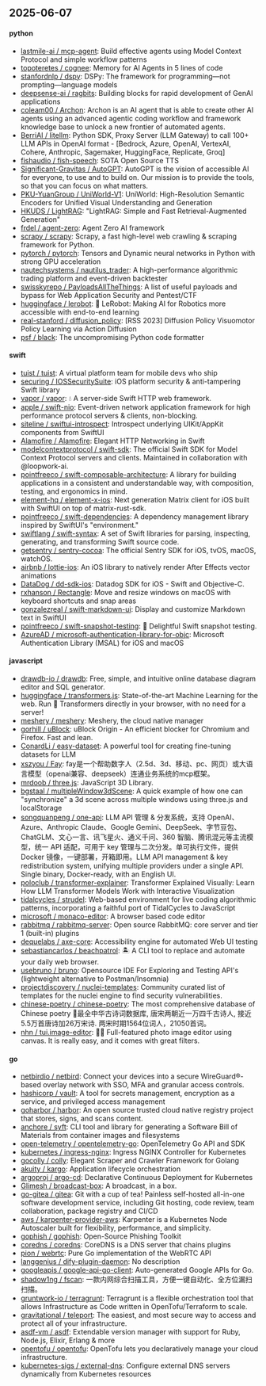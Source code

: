 ## 2025-06-07

#### python
* [lastmile-ai / mcp-agent](https://github.com/lastmile-ai/mcp-agent): Build effective agents using Model Context Protocol and simple workflow patterns
* [topoteretes / cognee](https://github.com/topoteretes/cognee): Memory for AI Agents in 5 lines of code
* [stanfordnlp / dspy](https://github.com/stanfordnlp/dspy): DSPy: The framework for programming—not prompting—language models
* [deepsense-ai / ragbits](https://github.com/deepsense-ai/ragbits): Building blocks for rapid development of GenAI applications
* [coleam00 / Archon](https://github.com/coleam00/Archon): Archon is an AI agent that is able to create other AI agents using an advanced agentic coding workflow and framework knowledge base to unlock a new frontier of automated agents.
* [BerriAI / litellm](https://github.com/BerriAI/litellm): Python SDK, Proxy Server (LLM Gateway) to call 100+ LLM APIs in OpenAI format - [Bedrock, Azure, OpenAI, VertexAI, Cohere, Anthropic, Sagemaker, HuggingFace, Replicate, Groq]
* [fishaudio / fish-speech](https://github.com/fishaudio/fish-speech): SOTA Open Source TTS
* [Significant-Gravitas / AutoGPT](https://github.com/Significant-Gravitas/AutoGPT): AutoGPT is the vision of accessible AI for everyone, to use and to build on. Our mission is to provide the tools, so that you can focus on what matters.
* [PKU-YuanGroup / UniWorld-V1](https://github.com/PKU-YuanGroup/UniWorld-V1): UniWorld: High-Resolution Semantic Encoders for Unified Visual Understanding and Generation
* [HKUDS / LightRAG](https://github.com/HKUDS/LightRAG): "LightRAG: Simple and Fast Retrieval-Augmented Generation"
* [frdel / agent-zero](https://github.com/frdel/agent-zero): Agent Zero AI framework
* [scrapy / scrapy](https://github.com/scrapy/scrapy): Scrapy, a fast high-level web crawling & scraping framework for Python.
* [pytorch / pytorch](https://github.com/pytorch/pytorch): Tensors and Dynamic neural networks in Python with strong GPU acceleration
* [nautechsystems / nautilus_trader](https://github.com/nautechsystems/nautilus_trader): A high-performance algorithmic trading platform and event-driven backtester
* [swisskyrepo / PayloadsAllTheThings](https://github.com/swisskyrepo/PayloadsAllTheThings): A list of useful payloads and bypass for Web Application Security and Pentest/CTF
* [huggingface / lerobot](https://github.com/huggingface/lerobot): 🤗 LeRobot: Making AI for Robotics more accessible with end-to-end learning
* [real-stanford / diffusion_policy](https://github.com/real-stanford/diffusion_policy): [RSS 2023] Diffusion Policy Visuomotor Policy Learning via Action Diffusion
* [psf / black](https://github.com/psf/black): The uncompromising Python code formatter

#### swift
* [tuist / tuist](https://github.com/tuist/tuist): A virtual platform team for mobile devs who ship
* [securing / IOSSecuritySuite](https://github.com/securing/IOSSecuritySuite): iOS platform security & anti-tampering Swift library
* [vapor / vapor](https://github.com/vapor/vapor): 💧 A server-side Swift HTTP web framework.
* [apple / swift-nio](https://github.com/apple/swift-nio): Event-driven network application framework for high performance protocol servers & clients, non-blocking.
* [siteline / swiftui-introspect](https://github.com/siteline/swiftui-introspect): Introspect underlying UIKit/AppKit components from SwiftUI
* [Alamofire / Alamofire](https://github.com/Alamofire/Alamofire): Elegant HTTP Networking in Swift
* [modelcontextprotocol / swift-sdk](https://github.com/modelcontextprotocol/swift-sdk): The official Swift SDK for Model Context Protocol servers and clients. Maintained in collaboration with @loopwork-ai.
* [pointfreeco / swift-composable-architecture](https://github.com/pointfreeco/swift-composable-architecture): A library for building applications in a consistent and understandable way, with composition, testing, and ergonomics in mind.
* [element-hq / element-x-ios](https://github.com/element-hq/element-x-ios): Next generation Matrix client for iOS built with SwiftUI on top of matrix-rust-sdk.
* [pointfreeco / swift-dependencies](https://github.com/pointfreeco/swift-dependencies): A dependency management library inspired by SwiftUI's "environment."
* [swiftlang / swift-syntax](https://github.com/swiftlang/swift-syntax): A set of Swift libraries for parsing, inspecting, generating, and transforming Swift source code.
* [getsentry / sentry-cocoa](https://github.com/getsentry/sentry-cocoa): The official Sentry SDK for iOS, tvOS, macOS, watchOS.
* [airbnb / lottie-ios](https://github.com/airbnb/lottie-ios): An iOS library to natively render After Effects vector animations
* [DataDog / dd-sdk-ios](https://github.com/DataDog/dd-sdk-ios): Datadog SDK for iOS - Swift and Objective-C.
* [rxhanson / Rectangle](https://github.com/rxhanson/Rectangle): Move and resize windows on macOS with keyboard shortcuts and snap areas
* [gonzalezreal / swift-markdown-ui](https://github.com/gonzalezreal/swift-markdown-ui): Display and customize Markdown text in SwiftUI
* [pointfreeco / swift-snapshot-testing](https://github.com/pointfreeco/swift-snapshot-testing): 📸 Delightful Swift snapshot testing.
* [AzureAD / microsoft-authentication-library-for-objc](https://github.com/AzureAD/microsoft-authentication-library-for-objc): Microsoft Authentication Library (MSAL) for iOS and macOS

#### javascript
* [drawdb-io / drawdb](https://github.com/drawdb-io/drawdb): Free, simple, and intuitive online database diagram editor and SQL generator.
* [huggingface / transformers.js](https://github.com/huggingface/transformers.js): State-of-the-art Machine Learning for the web. Run 🤗 Transformers directly in your browser, with no need for a server!
* [meshery / meshery](https://github.com/meshery/meshery): Meshery, the cloud native manager
* [gorhill / uBlock](https://github.com/gorhill/uBlock): uBlock Origin - An efficient blocker for Chromium and Firefox. Fast and lean.
* [ConardLi / easy-dataset](https://github.com/ConardLi/easy-dataset): A powerful tool for creating fine-tuning datasets for LLM
* [xszyou / Fay](https://github.com/xszyou/Fay): fay是一个帮助数字人（2.5d、3d、移动、pc、网页）或大语言模型（openai兼容、deepseek）连通业务系统的mcp框架。
* [mrdoob / three.js](https://github.com/mrdoob/three.js): JavaScript 3D Library.
* [bgstaal / multipleWindow3dScene](https://github.com/bgstaal/multipleWindow3dScene): A quick example of how one can "synchronize" a 3d scene across multiple windows using three.js and localStorage
* [songquanpeng / one-api](https://github.com/songquanpeng/one-api): LLM API 管理 & 分发系统，支持 OpenAI、Azure、Anthropic Claude、Google Gemini、DeepSeek、字节豆包、ChatGLM、文心一言、讯飞星火、通义千问、360 智脑、腾讯混元等主流模型，统一 API 适配，可用于 key 管理与二次分发。单可执行文件，提供 Docker 镜像，一键部署，开箱即用。LLM API management & key redistribution system, unifying multiple providers under a single API. Single binary, Docker-ready, with an English UI.
* [poloclub / transformer-explainer](https://github.com/poloclub/transformer-explainer): Transformer Explained Visually: Learn How LLM Transformer Models Work with Interactive Visualization
* [tidalcycles / strudel](https://github.com/tidalcycles/strudel): Web-based environment for live coding algorithmic patterns, incorporating a faithful port of TidalCycles to JavaScript
* [microsoft / monaco-editor](https://github.com/microsoft/monaco-editor): A browser based code editor
* [rabbitmq / rabbitmq-server](https://github.com/rabbitmq/rabbitmq-server): Open source RabbitMQ: core server and tier 1 (built-in) plugins
* [dequelabs / axe-core](https://github.com/dequelabs/axe-core): Accessibility engine for automated Web UI testing
* [sebastiancarlos / beachpatrol](https://github.com/sebastiancarlos/beachpatrol): 🏝️ A CLI tool to replace and automate your daily web browser.
* [usebruno / bruno](https://github.com/usebruno/bruno): Opensource IDE For Exploring and Testing API's (lightweight alternative to Postman/Insomnia)
* [projectdiscovery / nuclei-templates](https://github.com/projectdiscovery/nuclei-templates): Community curated list of templates for the nuclei engine to find security vulnerabilities.
* [chinese-poetry / chinese-poetry](https://github.com/chinese-poetry/chinese-poetry): The most comprehensive database of Chinese poetry 🧶最全中华古诗词数据库, 唐宋两朝近一万四千古诗人, 接近5.5万首唐诗加26万宋诗. 两宋时期1564位词人，21050首词。
* [nhn / tui.image-editor](https://github.com/nhn/tui.image-editor): 🍞🎨 Full-featured photo image editor using canvas. It is really easy, and it comes with great filters.

#### go
* [netbirdio / netbird](https://github.com/netbirdio/netbird): Connect your devices into a secure WireGuard®-based overlay network with SSO, MFA and granular access controls.
* [hashicorp / vault](https://github.com/hashicorp/vault): A tool for secrets management, encryption as a service, and privileged access management
* [goharbor / harbor](https://github.com/goharbor/harbor): An open source trusted cloud native registry project that stores, signs, and scans content.
* [anchore / syft](https://github.com/anchore/syft): CLI tool and library for generating a Software Bill of Materials from container images and filesystems
* [open-telemetry / opentelemetry-go](https://github.com/open-telemetry/opentelemetry-go): OpenTelemetry Go API and SDK
* [kubernetes / ingress-nginx](https://github.com/kubernetes/ingress-nginx): Ingress NGINX Controller for Kubernetes
* [gocolly / colly](https://github.com/gocolly/colly): Elegant Scraper and Crawler Framework for Golang
* [akuity / kargo](https://github.com/akuity/kargo): Application lifecycle orchestration
* [argoproj / argo-cd](https://github.com/argoproj/argo-cd): Declarative Continuous Deployment for Kubernetes
* [Glimesh / broadcast-box](https://github.com/Glimesh/broadcast-box): A broadcast, in a box.
* [go-gitea / gitea](https://github.com/go-gitea/gitea): Git with a cup of tea! Painless self-hosted all-in-one software development service, including Git hosting, code review, team collaboration, package registry and CI/CD
* [aws / karpenter-provider-aws](https://github.com/aws/karpenter-provider-aws): Karpenter is a Kubernetes Node Autoscaler built for flexibility, performance, and simplicity.
* [gophish / gophish](https://github.com/gophish/gophish): Open-Source Phishing Toolkit
* [coredns / coredns](https://github.com/coredns/coredns): CoreDNS is a DNS server that chains plugins
* [pion / webrtc](https://github.com/pion/webrtc): Pure Go implementation of the WebRTC API
* [langgenius / dify-plugin-daemon](https://github.com/langgenius/dify-plugin-daemon): No description
* [googleapis / google-api-go-client](https://github.com/googleapis/google-api-go-client): Auto-generated Google APIs for Go.
* [shadow1ng / fscan](https://github.com/shadow1ng/fscan): 一款内网综合扫描工具，方便一键自动化、全方位漏扫扫描。
* [gruntwork-io / terragrunt](https://github.com/gruntwork-io/terragrunt): Terragrunt is a flexible orchestration tool that allows Infrastructure as Code written in OpenTofu/Terraform to scale.
* [gravitational / teleport](https://github.com/gravitational/teleport): The easiest, and most secure way to access and protect all of your infrastructure.
* [asdf-vm / asdf](https://github.com/asdf-vm/asdf): Extendable version manager with support for Ruby, Node.js, Elixir, Erlang & more
* [opentofu / opentofu](https://github.com/opentofu/opentofu): OpenTofu lets you declaratively manage your cloud infrastructure.
* [kubernetes-sigs / external-dns](https://github.com/kubernetes-sigs/external-dns): Configure external DNS servers dynamically from Kubernetes resources
